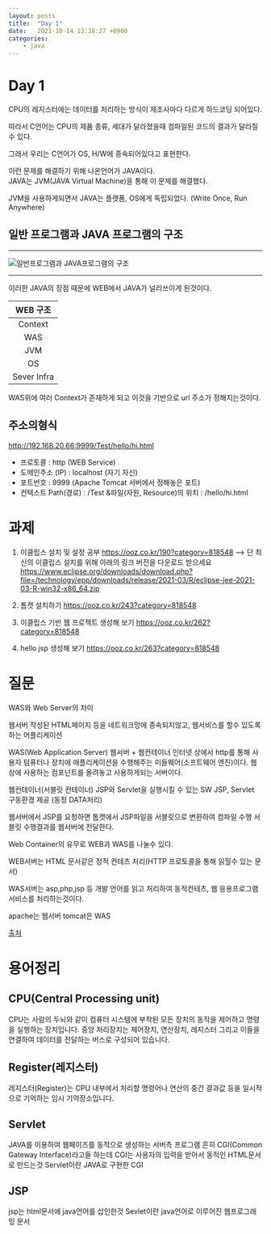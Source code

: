 ```yaml
---
layout: posts
title:  "Day 1"
date:   2021-10-14 13:38:27 +0900
categories:
    - java
---
```

# Day 1


CPU의 레지스터에는 데이터를 처리하는 방식이 제조사마다 다르게 하드코딩 되어있다.

따라서 C언어는 CPU의 제품 종류, 세대가 달라졌을때 컴파일된 코드의 결과가 달라질수 있다.

그래서 우리는 C언어가 OS, H/W에 종속되어있다고 표현한다.   

이런 문제를 해결하기 위해 나온언어가 JAVA이다.   
JAVA는 JVM(JAVA Virtual Machine)을 통해 이 문제를 해결했다.

JVM을 사용하게되면서 JAVA는 플랫폼, OS에게 독립되었다.
(Write Once, Run Anywhere)

## 일반 프로그램과 JAVA 프로그램의 구조
___
![일반프로그램과 JAVA프로그램의 구조](https://yoojh9.github.io/images/jvm.png)
___

이러한 JAVA의 장점 때문에 WEB에서 JAVA가 널리쓰이게 된것이다.


|WEB 구조|
|:--:|
|Context|
|WAS|
|JVM|
|OS|
|Sever Infra|

WAS위에 여러 Context가 존재하게 되고 이것을 기반으로 url 주소가 정해지는것이다.

## 주소의형식
http://192.168.20.66:9999/Test/hello/hi.html


* 프로토콜 : http (WEB Service)
* 도메인주소 (IP) : localhost (자기 자신)
* 포트번호 : 9999 (Apache Tomcat 서버에서 정해놓은 포트)
* 컨텍스트 Path(경로) : /Test
&파일(자원, Resource)의 위치 : /hello/hi.html


# 과제
1. 이클립스 설치 및 설정 공부
https://ooz.co.kr/190?category=818548
 --> 단 최신의 이클립스 설치를 위해 아래의 링크 버전을 다운로드 받으세요
       https://www.eclipse.org/downloads/download.php?file=/technology/epp/downloads/release/2021-03/R/eclipse-jee-2021-03-R-win32-x86_64.zip

2. 톰캣 설치하기
https://ooz.co.kr/243?category=818548

3. 이클립스 기반 웹 프로젝트 생성해 보기
https://ooz.co.kr/262?category=818548

4. hello jsp 생성해 보기
https://ooz.co.kr/263?category=818548

# 질문

WAS와 Web Server의 차이
   
웹서버
작성된 HTML페이지 등을 네트워크망에 종속되지않고, 웹서비스를 할수 있도록 하는 어플리케이션

WAS(Web Application Server)
웹서버 + 웹컨테이너
인터넷 상에서 http를 통해 사용자 텀퓨터나 장치에 애플리케이션을 수행해주는 미들웨어(소프트웨어 엔진)이다.
웹상에 사용하는 컴포넌트를 올려놓고 사용하게되는 서버이다.

웹컨테이너(서블릿 컨테이너)
JSP와 Servlet을 실행시킬 수 있는 SW
JSP, Servlet 구동환경 제공 (동정 DATA처리)

웹서버에서 JSP를 요청하면 톰캣에서 JSP파일을 서블릿으로 변환하여 컴파일 수행
서블릿 수행결과를 웹서버에 전달한다.

Web Container의 유무로 WEB과 WAS를 나눌수 있다.

WEB서버는 HTML 문서같은 정적 컨테츠 처리(HTTP 프로토콜을 통해 읽힐수 있는 문서)

WAS서버는 asp,php,jsp 등 개발 언어를 읽고 처리하여 동적컨테츠, 웹 응용프로그램 서비스를 처리하는것이다.

apache는 웹서버
tomcat은 WAS

[출처](https://helloworld-88.tistory.com/71)

# 용어정리

## CPU(Central Processing unit)

CPU는 사람의 두뇌와 같이 컴퓨터 시스템에 부착된 모든 장치의 동작을 제어하고 명령을 실행하는 장치입니다. 중앙 처리장치는 제어장치, 연산장치, 레지스터 그리고 이들을 연결하여 데이터를 전달하는 버스로 구성되어 있습니다.

## Register(레지스터)
레지스터(Register)는 CPU 내부에서 처리할 명령어나 연산의 중간 결과값 등을 일시적으로 기억하는 임시 기억장소입니다.

## Servlet
JAVA를 이용하여 웹페이즈를 동적으로 생성하는 서버측 프로그램
흔히 CGI(Common Gateway Interface)라고들 하는데 CGI는 사용자의 입력을 받아서 동적인 HTML문서로 만드는것
Servlet이란 JAVA로 구현한 CGI

## JSP
jsp는 html문서에 java언어를 삽인한것
Sevlet이란 java언어로 이루어진 웹프로그래밍 문서
